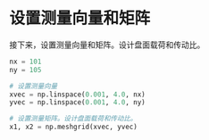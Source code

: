 # 设置测量向量和矩阵

接下来，设置测量向量和矩阵。设计盘面载荷和传动比。

```python
nx = 101
ny = 105

# 设置测量向量
xvec = np.linspace(0.001, 4.0, nx)
yvec = np.linspace(0.001, 4.0, ny)

# 设置测量矩阵。设计盘面载荷和传动比。
x1, x2 = np.meshgrid(xvec, yvec)
```
